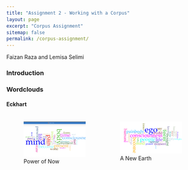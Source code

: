 ```yaml
---
title: "Assignment 2 - Working with a Corpus"
layout: page
excerpt: "Corpus Assignment"
sitemap: false
permalink: /corpus-assignment/
---
```

Faizan Raza and Lemisa Selimi

### Introduction


### Wordclouds

#### Eckhart

<div class="row" style="display:flex;">
    <div class="column" style="flex: 33.33%; padding:5px">
        <figure>
            <img src="/wordclouds/Power of Now.png"/>
            <figcaption>Power of Now</figcaption>
        </figure>
    </div>
     <div class="column" style="flex: 33.33%; padding:5px">
        <figure>
            <img src="/wordclouds/a new earth.png"/>
            <figcaption>A New Earth</figcaption>
        </figure>
    </div>
</div>


